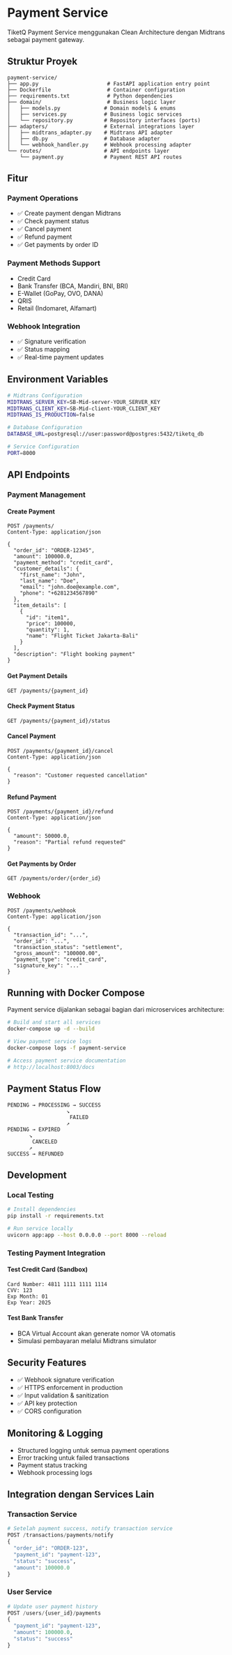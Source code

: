 # Payment Service

TiketQ Payment Service menggunakan Clean Architecture dengan Midtrans sebagai payment gateway.

## Struktur Proyek

```
payment-service/
├── app.py                      # FastAPI application entry point
├── Dockerfile                  # Container configuration
├── requirements.txt            # Python dependencies
├── domain/                     # Business logic layer
│   ├── models.py              # Domain models & enums
│   ├── services.py            # Business logic services
│   └── repository.py          # Repository interfaces (ports)
├── adapters/                  # External integrations layer
│   ├── midtrans_adapter.py    # Midtrans API adapter
│   ├── db.py                  # Database adapter
│   └── webhook_handler.py     # Webhook processing adapter
└── routes/                    # API endpoints layer
    └── payment.py             # Payment REST API routes
```

## Fitur

### Payment Operations
- ✅ Create payment dengan Midtrans
- ✅ Check payment status
- ✅ Cancel payment
- ✅ Refund payment
- ✅ Get payments by order ID

### Payment Methods Support
- Credit Card
- Bank Transfer (BCA, Mandiri, BNI, BRI)
- E-Wallet (GoPay, OVO, DANA)
- QRIS
- Retail (Indomaret, Alfamart)

### Webhook Integration
- ✅ Signature verification
- ✅ Status mapping
- ✅ Real-time payment updates

## Environment Variables

```bash
# Midtrans Configuration
MIDTRANS_SERVER_KEY=SB-Mid-server-YOUR_SERVER_KEY
MIDTRANS_CLIENT_KEY=SB-Mid-client-YOUR_CLIENT_KEY
MIDTRANS_IS_PRODUCTION=false

# Database Configuration
DATABASE_URL=postgresql://user:password@postgres:5432/tiketq_db

# Service Configuration
PORT=8000
```

## API Endpoints

### Payment Management

#### Create Payment
```http
POST /payments/
Content-Type: application/json

{
  "order_id": "ORDER-12345",
  "amount": 100000.0,
  "payment_method": "credit_card",
  "customer_details": {
    "first_name": "John",
    "last_name": "Doe",
    "email": "john.doe@example.com",
    "phone": "+6281234567890"
  },
  "item_details": [
    {
      "id": "item1",
      "price": 100000,
      "quantity": 1,
      "name": "Flight Ticket Jakarta-Bali"
    }
  ],
  "description": "Flight booking payment"
}
```

#### Get Payment Details
```http
GET /payments/{payment_id}
```

#### Check Payment Status
```http
GET /payments/{payment_id}/status
```

#### Cancel Payment
```http
POST /payments/{payment_id}/cancel
Content-Type: application/json

{
  "reason": "Customer requested cancellation"
}
```

#### Refund Payment
```http
POST /payments/{payment_id}/refund
Content-Type: application/json

{
  "amount": 50000.0,
  "reason": "Partial refund requested"
}
```

#### Get Payments by Order
```http
GET /payments/order/{order_id}
```

### Webhook
```http
POST /payments/webhook
Content-Type: application/json

{
  "transaction_id": "...",
  "order_id": "...",
  "transaction_status": "settlement",
  "gross_amount": "100000.00",
  "payment_type": "credit_card",
  "signature_key": "..."
}
```

## Running with Docker Compose

Payment service dijalankan sebagai bagian dari microservices architecture:

```bash
# Build and start all services
docker-compose up -d --build

# View payment service logs
docker-compose logs -f payment-service

# Access payment service documentation
# http://localhost:8003/docs
```

## Payment Status Flow

```
PENDING → PROCESSING → SUCCESS
                   ↘
                    FAILED
                   ↗
PENDING → EXPIRED
       ↘
        CANCELED
       ↗
SUCCESS → REFUNDED
```

## Development

### Local Testing
```bash
# Install dependencies
pip install -r requirements.txt

# Run service locally
uvicorn app:app --host 0.0.0.0 --port 8000 --reload
```

### Testing Payment Integration

#### Test Credit Card (Sandbox)
```
Card Number: 4811 1111 1111 1114
CVV: 123
Exp Month: 01
Exp Year: 2025
```

#### Test Bank Transfer
- BCA Virtual Account akan generate nomor VA otomatis
- Simulasi pembayaran melalui Midtrans simulator

## Security Features

- ✅ Webhook signature verification
- ✅ HTTPS enforcement in production
- ✅ Input validation & sanitization
- ✅ API key protection
- ✅ CORS configuration

## Monitoring & Logging

- Structured logging untuk semua payment operations
- Error tracking untuk failed transactions
- Payment status tracking
- Webhook processing logs

## Integration dengan Services Lain

### Transaction Service
```python
# Setelah payment success, notify transaction service
POST /transactions/payments/notify
{
  "order_id": "ORDER-123",
  "payment_id": "payment-123",
  "status": "success",
  "amount": 100000.0
}
```

### User Service
```python
# Update user payment history
POST /users/{user_id}/payments
{
  "payment_id": "payment-123",
  "amount": 100000.0,
  "status": "success"
}
```
